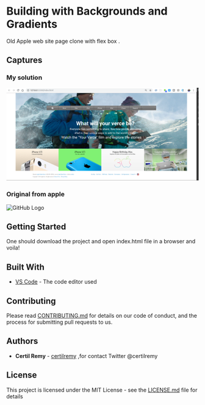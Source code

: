 # Building with Backgrounds and Gradients

Old Apple web site page clone  with flex box .

## Captures

### My solution 
![GitHub Logo](./my_solution.png)

### Original from apple 

![GitHub Logo](./apple_solution.png)

## Getting Started

One should download the project and open index.html file in a browser and voila!

## Built With

* [VS Code](https://code.visualstudio.com/) - The code editor used

## Contributing

Please read [CONTRIBUTING.md](https://gist.github.com/PurpleBooth/b24679402957c63ec426) for details on our code of conduct, and the process for submitting pull requests to us.

## Authors

* **Certil Remy** - [certilremy](https://github.com/certilremy) ,for contact Twitter @certilremy

## License

This project is licensed under the MIT License - see the [LICENSE.md](LICENSE.md) file for details
